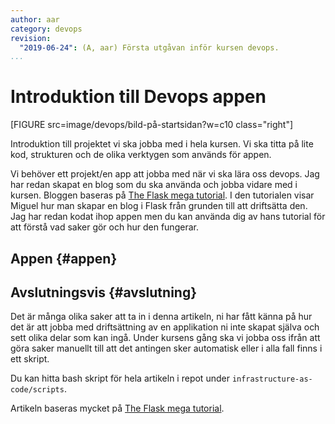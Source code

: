 ```yaml
---
author: aar
category: devops
revision:
  "2019-06-24": (A, aar) Första utgåvan inför kursen devops.
...
```

Introduktion till Devops appen
==================================

[FIGURE src=image/devops/bild-på-startsidan?w=c10 class="right"]

Introduktion till projektet vi ska jobba med i hela kursen. Vi ska titta på lite kod, strukturen och de olika verktygen som används för appen.
<!--more-->

Vi behöver ett projekt/en app att jobba med när vi ska lära oss devops. Jag har redan skapat en blog som du ska använda och jobba vidare med i kursen. Bloggen baseras på [The Flask mega tutorial](https://blog.miguelgrinberg.com/post/the-flask-mega-tutorial-part-i-hello-world). I den tutorialen visar Miguel hur man skapar en blog i Flask från grunden till att driftsätta den. Jag har redan kodat ihop appen men du kan använda dig av hans tutorial för att förstå vad saker gör och hur den fungerar.



## Appen {#appen}





Avslutningsvis {#avslutning}
--------------------------------------

Det är många olika saker att ta in i denna artikeln, ni har fått känna på hur det är att jobba med driftsättning av en applikation ni inte skapat själva och sett olika delar som kan ingå. Under kursens gång ska vi jobba oss ifrån att göra saker manuellt till att det antingen sker automatisk eller i alla fall finns i ett skript.

Du kan hitta bash skript för hela artikeln i repot under `infrastructure-as-code/scripts`.

Artikeln baseras mycket på [The Flask mega tutorial](https://blog.miguelgrinberg.com/post/the-flask-mega-tutorial-part-xvii-deployment-on-linux).

